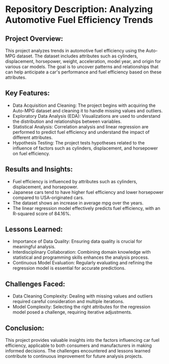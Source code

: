 # Repository Description: Analyzing Automotive Fuel Efficiency Trends

## Project Overview:
This project analyzes trends in automotive fuel efficiency using the Auto-MPG dataset. The dataset includes attributes such as cylinders, displacement, horsepower, weight, acceleration, model year, and origin for various car models. The goal is to uncover patterns and relationships that can help anticipate a car's performance and fuel efficiency based on these attributes.

## Key Features:
- Data Acquisition and Cleaning: The project begins with acquiring the Auto-MPG dataset and cleaning it to handle missing values and outliers.
- Exploratory Data Analysis (EDA): Visualizations are used to understand the distribution and relationships between variables.
- Statistical Analysis: Correlation analysis and linear regression are performed to predict fuel efficiency and understand the impact of different attributes.
- Hypothesis Testing: The project tests hypotheses related to the influence of factors such as cylinders, displacement, and horsepower on fuel efficiency.

## Results and Insights:
- Fuel efficiency is influenced by attributes such as cylinders, displacement, and horsepower.
- Japanese cars tend to have higher fuel efficiency and lower horsepower compared to USA-originated cars.
- The dataset shows an increase in average mpg over the years.
- The linear regression model effectively predicts fuel efficiency, with an R-squared score of 84.16%.

## Lessons Learned:
- Importance of Data Quality: Ensuring data quality is crucial for meaningful analysis.
- Interdisciplinary Collaboration: Combining domain knowledge with statistical and programming skills enhances the analysis process.
- Continuous Model Evaluation: Regularly evaluating and refining the regression model is essential for accurate predictions.

## Challenges Faced:
- Data Cleaning Complexity: Dealing with missing values and outliers required careful consideration and multiple iterations.
- Model Complexity: Selecting the right attributes for the regression model posed a challenge, requiring iterative adjustments.

## Conclusion:
This project provides valuable insights into the factors influencing car fuel efficiency, applicable to both consumers and manufacturers in making informed decisions. The challenges encountered and lessons learned contribute to continuous improvement for future analysis projects.
